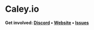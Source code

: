# Caley.io

<b>Get involved: [Discord](https://discord.gg/tr3gqKvE) • [Website](https://caley.io) • [Issues](https://github.com/caley-io/caley/issues)</b>
